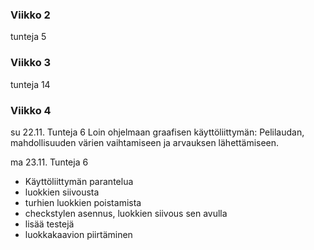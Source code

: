### Viikko 2

tunteja 5

### Viikko 3

tunteja 14

### Viikko 4
su 22.11.
Tunteja 6
Loin ohjelmaan graafisen käyttöliittymän: Pelilaudan, mahdollisuuden
 värien vaihtamiseen ja arvauksen lähettämiseen. 

ma 23.11.
Tunteja 6
* Käyttöliittymän parantelua 
* luokkien siivousta
* turhien luokkien poistamista
* checkstylen asennus, luokkien siivous sen avulla
* lisää testejä
* luokkakaavion piirtäminen
